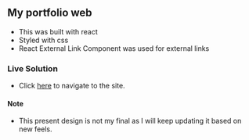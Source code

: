 ## My portfolio web

* This was built with react
* Styled with css
* React External Link Component was used for external links

### Live Solution

* Click [here](https://ponmile-james.vercel.app/) to navigate to the site.


#### Note
* This present design is not my final as I will keep updating it based on new feels.